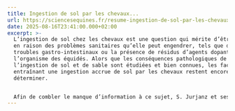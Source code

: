 ```yaml
---
title: Ingestion de sol par les chevaux...
url: https://sciencesequines.fr/resume-ingestion-de-sol-par-les-chevaux-de-sport-au-paturage-jurjanz-stefan-et-al-2021/
date: 2025-08-16T23:41:00.000+02:00
excerpt: >-
  L’ingestion de sol chez les chevaux est une question qui mérite d’être étudiée
  en raison des problèmes sanitaires qu’elle peut engendrer, tels que des
  troubles gastro-intestinaux ou la présence de résidus d’agents dopants dans
  l’organisme des équidés. Alors que les conséquences pathologiques de
  l’ingestion de sol et de sable sont étudiées et bien connues, les facteurs
  entraînant une ingestion accrue de sol par les chevaux restent encore à
  déterminer.


  Afin de combler le manque d’information à ce sujet, S. Jurjanz et ses collègues ont mené une étude préliminaire sur le lien entre la quantité d’herbe disponible et l’ingestion de sol chez les chevaux.
---
```

